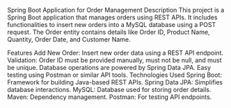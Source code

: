 Spring Boot Application for Order Management
Description
This project is a Spring Boot application that manages orders using REST APIs. It includes functionalities to insert new orders into a MySQL database using a POST request. The Order entity contains details like Order ID, Product Name, Quantity, Order Date, and Customer Name.

Features
Add New Order: Insert new order data using a REST API endpoint.
Validation:
Order ID must be provided manually, must not be null, and must be unique.
Database operations are powered by Spring Data JPA.
Easy testing using Postman or similar API tools.
Technologies Used
Spring Boot: Framework for building Java-based REST APIs.
Spring Data JPA: Simplifies database interactions.
MySQL: Database used for storing order details.
Maven: Dependency management.
Postman: For testing API endpoints.
